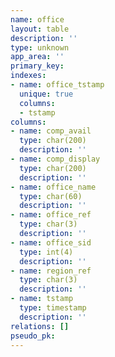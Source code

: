 ```yaml
---
name: office
layout: table
description: ''
type: unknown
app_area: ''
primary_key: 
indexes:
- name: office_tstamp
  unique: true
  columns:
  - tstamp
columns:
- name: comp_avail
  type: char(200)
  description: ''
- name: comp_display
  type: char(200)
  description: ''
- name: office_name
  type: char(60)
  description: ''
- name: office_ref
  type: char(3)
  description: ''
- name: office_sid
  type: int(4)
  description: ''
- name: region_ref
  type: char(3)
  description: ''
- name: tstamp
  type: timestamp
  description: ''
relations: []
pseudo_pk: 
---
```


